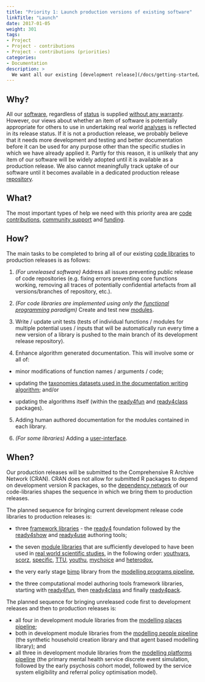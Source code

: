 ```yaml
---
title: "Priority 1: Launch production versions of existing software"
linkTitle: "Launch"
date: 2017-01-05
weight: 301
tags:
- Project
- Project - contributions
- Project - contributions (priorities)
categories:
- Documentation
description: >
  We want all our existing [development release](/docs/getting-started/software/status/development-releases/) and [unreleased](/docs/getting-started/software/status/unreleased/) software to attain [production release](/docs/getting-started/software/status/production-releases/) status.
---
```



## Why?
All our [software](/docs/getting-started/software/), regardless of [status](/docs/getting-started/software/status/) is supplied [without any warranty](/docs/getting-started/software/terms/disclaimer/). However, our views about whether an item of software is potentially appropriate for others to use in undertaking real world [analyses](/docs/analyses/) is reflected in its release status. If it is not a production release, we probably believe that it needs more development and testing and better documentation before it can be used for any purpose other than the specific studies in which we have already applied it. Partly for this reason, it is unlikely that any item of our software will be widely adopted until it is available as a production release. We also cannot meaningfully track uptake of our software until it becomes available in a dedicated production release [repository](/docs/getting-started/software/repositories/).


## What?
The most important types of help we need with this priority area are [code contributions](/docs/contribution-guidelines/contribution-types/code/), [community support](/docs/contribution-guidelines/contribution-types/community/) and [funding](/docs/contribution-guidelines/contribution-types/funding/).

## How?
The main tasks to be completed to bring all of our existing [code libraries](/docs/getting-started/software/libraries/) to production releases is as follows:

1. *(For unreleased software)* Address all issues preventing public release of code repositories (e.g. fixing errors preventing core functions working, removing all traces of potentially confidential artefacts from all versions/branches of repository, etc.).

2. *(For code libraries are implemented using only the [functional programming](/docs/framework/implementation/paradigm/functional/) paradigm)* Create and test new [modules](/docs/getting-started/concepts/module/).

3. Write / update unit tests (tests of individual functions / modules for multiple potential uses / inputs that will be automatically run every time a new version of a library is pushed to the main branch of its development release repository).

4. Enhance algorithm generated documentation. This will involve some or all of: 

- minor modifications of function names / arguments / code;

- updating the [taxonomies datasets used in the documentation writing algorithm](/docs/model/authoring-modules/authoring-algorithms/); and/or 

- updating the algorithms itself (within the [ready4fun](https://ready4-dev.github.io/ready4fun/) and [ready4class](https://ready4-dev.github.io/ready4class/) packages).

5. Adding human authored documentation for the modules contained in each library.

6. *(For some libraries)* Adding a [user-interface](/docs/getting-started/software/user-interfaces/).

## When?
Our production releases will be submitted to the Comprehensive R Archive Network (CRAN). CRAN does not allow for submitted R packages to depend on development version R packages, so the [dependency network](/docs/getting-started/software/libraries/dependencies/) of our code-libraries shapes the sequence in which we bring them to production releases.

The planned sequence for bringing current development release code libraries to production releases is: 

- three [framework libraries](/docs/getting-started/software/libraries/types/framework/) - the [ready4](https://ready4-dev.github.io/ready4/) foundation followed by the [ready4show](https://ready4-dev.github.io/ready4show/) and [ready4use](https://ready4-dev.github.io/ready4use/) authoring tools;

- the seven [module libraries](docs/getting-started/software/libraries/types/module/) that are sufficiently developed to have been used in [real world scientific studies](/docs/examples/), in the following order: [youthvars](https://ready4-dev.github.io/youthvars/), [scorz](https://ready4-dev.github.io/scorz/), [specific](https://ready4-dev.github.io/specific/), [TTU](https://ready4-dev.github.io/TTU/), [youthu](https://ready4-dev.github.io/youthu/), [mychoice](https://ready4-dev.github.io/mychoice/) and [heterodox](https://ready4-dev.github.io/heterodox/), 

- the very early stage [bimp](https://ready4-dev.github.io/bimp/) library from the [modelling programs pipeline](/docs/model/using-modules/places/pipeline-programs/), 

- the three computational model authoring tools framework libraries, starting with [ready4fun](https://ready4-dev.github.io/ready4fun/), then [ready4class](https://ready4-dev.github.io/ready4class/) and finally [ready4pack](https://ready4-dev.github.io/ready4pack/).

The planned sequence for bringing unreleased code first to development releases and then to production releases is:

- all four in development module libraries from the [modelling places pipeline](/docs/model/using-modules/places/pipeline-places/);
- both in development module libraries from the [modelling people pipeline](/docs/model/using-modules/people/pipeline-people/) (the synthetic household creation library and that agent based modelling library); and
- all three in development module libraries from the [modelling platforms pipeline](docs/model/using-modules/platforms/pipeline-platforms/) (the primary mental health service discrete event simulation, followed by the early psychosis cohort model, followed by the service system eligibility and referral policy optimisation model).

